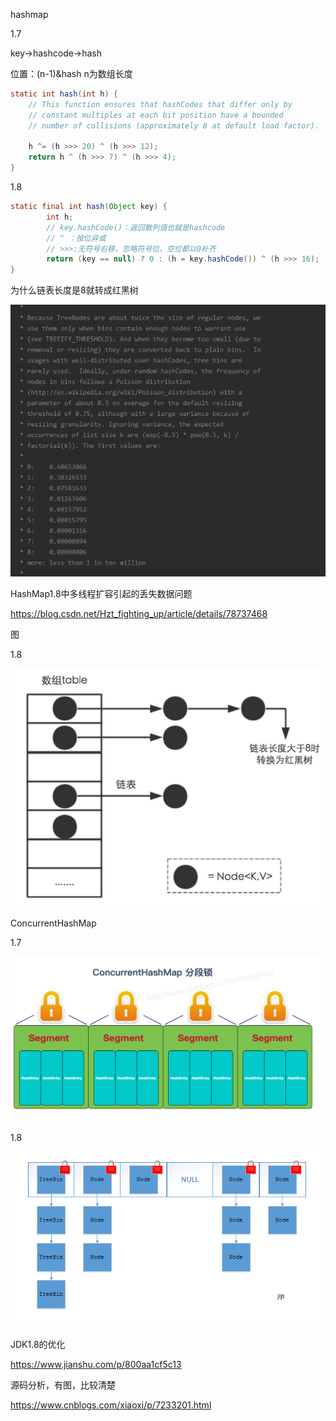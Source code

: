 hashmap

1.7

key->hashcode->hash

位置：(n-1)&hash n为数组长度

```java
static int hash(int h) {
    // This function ensures that hashCodes that differ only by
    // constant multiples at each bit position have a bounded
    // number of collisions (approximately 8 at default load factor).

    h ^= (h >>> 20) ^ (h >>> 12);
    return h ^ (h >>> 7) ^ (h >>> 4);
}
```



1.8

```java
static final int hash(Object key) {
        int h;
        // key.hashCode()：返回散列值也就是hashcode
        // ^ ：按位异或
        // >>>:无符号右移，忽略符号位，空位都以0补齐
        return (key == null) ? 0 : (h = key.hashCode()) ^ (h >>> 16);
}
```





为什么链表长度是8就转成红黑树

![1554281132256](assets/1554281132256.png)



HashMap1.8中多线程扩容引起的丢失数据问题

https://blog.csdn.net/Hzt_fighting_up/article/details/78737468



图

1.8

![img](assets/687474703a2f2f6d792d626c6f672d746f2d7573652e6f73732d636e2d6265696a696e672e616c6979756e63732e636f6d2f31382d382d32322f36373233333736342e6a7067-1554338738053.jpg) 



 ConcurrentHashMap 

1.7

![img](assets/687474703a2f2f6d792d626c6f672d746f2d7573652e6f73732d636e2d6265696a696e672e616c6979756e63732e636f6d2f31382d382d32322f33333132303438382e6a7067.jpg) 

1.8

![img](assets/687474703a2f2f6d792d626c6f672d746f2d7573652e6f73732d636e2d6265696a696e672e616c6979756e63732e636f6d2f31382d382d32322f39373733393232302e6a7067.jpg) 

JDK1.8的优化

https://www.jianshu.com/p/800aa1cf5c13

源码分析，有图，比较清楚

https://www.cnblogs.com/xiaoxi/p/7233201.html

